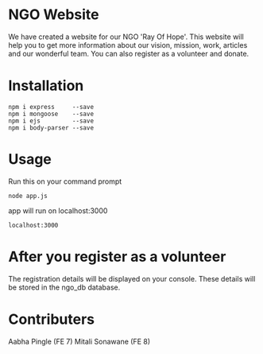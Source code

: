 # NGO Website
  We have created a website for our NGO 'Ray Of Hope'.
  This website will help you to get more information about our vision, mission, work, articles and our wonderful team.
  You can also register as a volunteer and donate.

# Installation
  ```
  npm i express     --save
  npm i mongoose    --save
  npm i ejs         --save
  npm i body-parser --save

  ``` 
# Usage
  Run this on your command prompt
  ```
  node app.js
  ```
  app will run on localhost:3000
  ```
  localhost:3000
  ```
# After you register as a volunteer
  The registration details will be displayed on your console.
  These details will be stored in the ngo_db database.
# Contributers
  Aabha Pingle (FE 7) 
  Mitali Sonawane (FE 8)